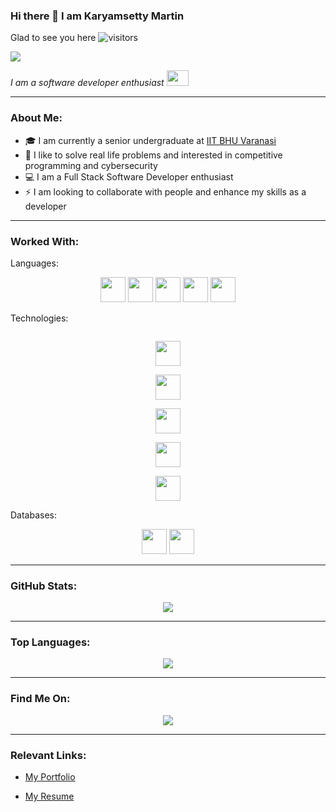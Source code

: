 ### Hi there 👋 I am  Karyamsetty Martin

Glad to see you here ![visitors](https://visitor-badge.glitch.me/badge?page_id=page.id)

<img src="https://img.shields.io/github/followers/ksnmartin?style=social"/>

<p>
 <i>
    I am a software developer enthusiast <img src="https://raw.githubusercontent.com/TheDudeThatCode/TheDudeThatCode/master/Assets/Developer.gif" width=35 height=25>
 </i>
</p>

---

### About Me:

- 🎓 I am currently a senior undergraduate at <a href="https://www.iitbhu.ac.in/"> IIT BHU Varanasi </a>
- 👨‍ I like to solve real life problems and interested in competitive programming and cybersecurity
- 💻 I am a Full Stack Software Developer enthusiast
- ⚡ I am looking to collaborate with people and enhance my skills as a developer

---

### Worked With:

Languages:

<div align="center">

<code><img height="40" src="https://img.shields.io/badge/c++-%2300599C.svg?&style=for-the-badge&logo=c%2B%2B&logoColor=white" /></code>
<code><img height="40" src="https://img.shields.io/badge/java-%234ea94b.svg?&style=for-the-badge&logo=java&logoColor=white&color=ff4d4d" /></code>
<code><img height="40" src="https://img.shields.io/badge/javascript-%2320232a.svg?&style=for-the-badge&logo=javascript&logoColor=%23F7DF1E" /></code>
<code><img height="40" src="https://img.shields.io/badge/typescript-%2320232a.svg?&style=for-the-badge&logo=typescript&logoColor=blue" /></code>
<code><img height="40" src="https://img.shields.io/badge/python-%2320232a.svg?&style=for-the-badge&logo=python&logoColor=yellow" /></code>
</div>

Technologies:

<div align="center">

<code>
<img height="40" src="https://img.shields.io/badge/node.js-%234ea94b.svg?&style=for-the-badge&logo=node.js&logoColor=white" />
</code>
<code>
<img height="40" src="https://img.shields.io/badge/react-%2320232a.svg?&style=for-the-badge&logo=react&logoColor=%2361DAFB" />
</code>
<code>
<img height="40" src="https://img.shields.io/badge/angular-%2320232a.svg?&style=for-the-badge&logo=angular&logoColor=red" />
</code>

<code>
<img height="40" src="https://img.shields.io/badge/django-%2320232a.svg?&style=for-the-badge&logo=django&logoColor=%007a6c" />
</code>
<code>
<img height="40" src="https://img.shields.io/badge/git-%2320232a.svg?&style=for-the-badge&logo=git&logoColor=ff4d4d" />
</code>
</div>
 
Databases:
 
<div align="center">
 
<code><img height="40" src="https://img.shields.io/badge/mysql-%2300f.svg?&style=for-the-badge&logo=mysql&logoColor=white&color=ff4d4d" /></code>
<code><img height="40" src="https://img.shields.io/badge/MongoDB-%234ea94b.svg?&style=for-the-badge&logo=mongodb&logoColor=white" /></code>
 
</div>

---

### GitHub Stats:
<p align="center">
  <a href="https://github.com/ksnmartin">
    <img src="https://github-readme-stats.vercel.app/api?username=ksnmartin&show_icons=true&hide=issues&theme=cobalt&count_private=true"/>
  </a>
</p>

---

### Top Languages: 
<p align="center">
  <a href="https://github.com/ksnmartin">
    <img src="https://github-readme-stats.vercel.app/api/top-langs/?username=ksnmartin&hide=html,css,Shell,Mustache,C,Dockerfile&theme=radical&layout=compact" align="center" />
  </a>
</p>

---

### Find Me On:
<p align="center">
 <a href="https://www.linkedin.com/in/ksnmartin/">
   <img src="https://img.icons8.com/fluent/48/000000/linkedin.png" align="center" />
 </a>
 </p>
 
---

### Relevant Links:

* [My Portfolio](https://martin.vercel.app/)

* [My Resume](https://martin.vercel.app/resume.pdf)
